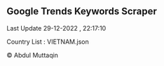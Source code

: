 

## Google Trends Keywords Scraper 
 
Last Update 29-12-2022 , 22:17:10

Country List :
VIETNAM.json



© Abdul Muttaqin 
